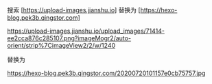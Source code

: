 搜索 [https://upload-images.jianshu.io] 替换为 [https://hexo-blog.pek3b.qingstor.com]

https://upload-images.jianshu.io/upload_images/71414-ee2cca876c285107.png?imageMogr2/auto-orient/strip%7CimageView2/2/w/1240

替换为

https://hexo-blog.pek3b.qingstor.com/20200720101157e0cb75757.jpg
